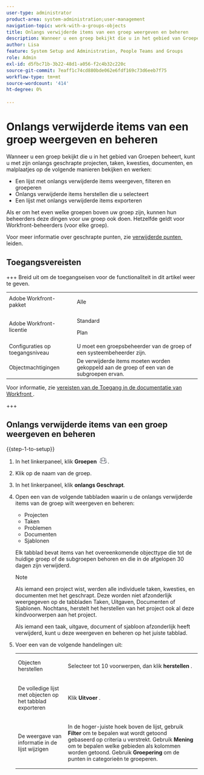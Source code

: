 ```yaml
---
user-type: administrator
product-area: system-administration;user-management
navigation-topic: work-with-a-groups-objects
title: Onlangs verwijderde items van een groep weergeven en beheren
description: Wanneer u een groep bekijkt die u in het gebied van Groepen beheert, kunt u, zijn onlangs geschrapte het werkpunten, documenten, en malplaatjes bekijken, filtreren, herstellen en uitvoeren.
author: Lisa
feature: System Setup and Administration, People Teams and Groups
role: Admin
exl-id: d5fbc71b-3b22-48d1-a056-f2c4b32c220c
source-git-commit: 7eaff1c74cd880bde062e6fdf169c73d6eeb7f75
workflow-type: tm+mt
source-wordcount: '414'
ht-degree: 0%

---
```


# Onlangs verwijderde items van een groep weergeven en beheren

Wanneer u een groep bekijkt die u in het gebied van Groepen beheert, kunt u met zijn onlangs geschrapte projecten, taken, kwesties, documenten, en malplaatjes op de volgende manieren bekijken en werken:

* Een lijst met onlangs verwijderde items weergeven, filteren en groeperen
* Onlangs verwijderde items herstellen die u selecteert
* Een lijst met onlangs verwijderde items exporteren

Als er om het even welke groepen boven uw groep zijn, kunnen hun beheerders deze dingen voor uw groep ook doen. Hetzelfde geldt voor Workfront-beheerders (voor elke groep).

Voor meer informatie over geschrapte punten, zie [&#x200B; verwijderde punten &#x200B;](../../../administration-and-setup/manage-workfront/manage-deleted-items/manage-deleted-items.md) leiden.

## Toegangsvereisten

+++ Breid uit om de toegangseisen voor de functionaliteit in dit artikel weer te geven.

<table style="table-layout:auto"> 
 <col> 
 <col> 
 <tbody> 
  <tr> 
   <td>Adobe Workfront-pakket</td> 
   <td><p>Alle</p></td> 
  </tr> 
  <tr> 
   <td>Adobe Workfront-licentie</td> 
   <td><p>Standard</p>
       <p>Plan</p></td>
  </tr> 
  <tr>
   <td>Configuraties op toegangsniveau</td> 
   <td>U moet een groepsbeheerder van de groep of een systeembeheerder zijn.</td>
  </tr>
  <tr> 
   <td>Objectmachtigingen</td>
   <td>De verwijderde items moeten worden gekoppeld aan de groep of een van de subgroepen ervan.</td> 
  </tr> 
 </tbody> 
</table>

Voor informatie, zie [&#x200B; vereisten van de Toegang in de documentatie van Workfront &#x200B;](/help/quicksilver/administration-and-setup/add-users/access-levels-and-object-permissions/access-level-requirements-in-documentation.md).

+++

## Onlangs verwijderde items van een groep weergeven en beheren

{{step-1-to-setup}}

1. In het linkerpaneel, klik **Groepen** ![&#x200B; Groepen &#x200B;](assets/groups-icon.png).

1. Klik op de naam van de groep.
1. In het linkerpaneel, klik **onlangs Geschrapt**.
1. Open een van de volgende tabbladen waarin u de onlangs verwijderde items van de groep wilt weergeven en beheren:

   * Projecten
   * Taken
   * Problemen
   * Documenten
   * Sjablonen

   Elk tabblad bevat items van het overeenkomende objecttype die tot de huidige groep of de subgroepen behoren en die in de afgelopen 30 dagen zijn verwijderd.

   >[!NOTE]
   >
   >Als iemand een project wist, werden alle individuele taken, kwesties, en documenten met het geschrapt. Deze worden niet afzonderlijk weergegeven op de tabbladen Taken, Uitgaven, Documenten of Sjablonen. Nochtans, herstelt het herstellen van het project ook al deze kindvoorwerpen aan het project.
   >
   >
   >Als iemand een taak, uitgave, document of sjabloon afzonderlijk heeft verwijderd, kunt u deze weergeven en beheren op het juiste tabblad.

1. Voer een van de volgende handelingen uit:

   <table style="table-layout:auto"> 
    <col> 
    <col> 
    <tbody> 
     <tr> 
      <td role="rowheader"> <p>Objecten herstellen</p> </td> 
      <td> <p>Selecteer tot 10 voorwerpen, dan klik <strong> herstellen </strong>.</p> </td> 
     </tr> 
     <tr> 
      <td role="rowheader"> <p>De volledige lijst met objecten op het tabblad exporteren</p> </td> 
      <td> <p>Klik <strong> Uitvoer </strong>.</p> </td> 
     </tr> 
     <tr data-mc-conditions=""> 
      <td role="rowheader"> <p>De weergave van informatie in de lijst wijzigen</p> </td> 
      <td> <p>In de hoger-juiste hoek boven de lijst, gebruik <strong> Filter </strong> om te bepalen wat wordt getoond gebaseerd op criteria u verstrekt. Gebruik <strong> Mening </strong> om te bepalen welke gebieden als kolommen worden getoond. Gebruik <strong> Groepering </strong> om de punten in categorieën te groeperen.</p> </td> 
     </tr> 
    </tbody> 
   </table>
